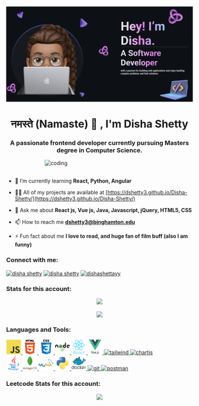 ![logo](https://github.com/dshetty3/dshetty3/blob/main/Github%20Banner.png)
<h1 align="center">नमस्ते (Namaste) 🙏 , I'm Disha Shetty</h1>
<h3 align="center">A passionate frontend developer currently pursuing Masters degree in Computer Science.</h3>

<img align="right" alt="coding" width="400" src="https://cdn.dribbble.com/users/4055494/screenshots/15215756/media/d2b66c4ca0192aa26d103448b3d1518b.gif">
<br><br> 

- 🌱 I’m currently learning **React, Python, Angular**

- 👨‍💻 All of my projects are available at [https://dshetty3.github.io/Disha-Shetty/](https://dshetty3.github.io/Disha-Shetty/)

- 💬 Ask me about **React js, Vue js, Java, Javascript, jQuery, HTML5, CSS**

- 📫 How to reach me **dshetty3@binghamton.edu**

- ⚡ Fun fact about me **I love to read, and huge fan of film buff (also I am funny)**

<h3 align="left">Connect with me:</h3>
<p align="left">
<a href="https://linkedin.com/in/dishashettyy" target="blank"><img align="center" src="https://raw.githubusercontent.com/rahuldkjain/github-profile-readme-generator/master/src/images/icons/Social/linked-in-alt.svg" alt="disha shetty" height="30" width="40" /></a>
<a href="https://fb.com/disha shetty" target="blank"><img align="center" src="https://raw.githubusercontent.com/rahuldkjain/github-profile-readme-generator/master/src/images/icons/Social/facebook.svg" alt="disha shetty" height="30" width="40" /></a>
<a href="https://instagram.com/dishashettayy" target="blank"><img align="center" src="https://raw.githubusercontent.com/rahuldkjain/github-profile-readme-generator/master/src/images/icons/Social/instagram.svg" alt="dishashettayy" height="30" width="40" /></a>
</p>

### Stats for this account: 
<p align="center">
<a href="https://github.com/dshetty3/github-readme-stats">
  <img src="https://github-readme-stats.vercel.app/api?username=dshetty3&show_icons=true&theme=radical" />
</a>
</p>

<p align="center">
<a href="https://github.com/dshetty3/convoychat">
  <img align="center" src="https://github-readme-stats.vercel.app/api/top-langs/?username=dshetty3&theme=radical&hide=blade&card_width=445&layout=compact" />
</a>
</p>


<h3 align="left">Languages and Tools:</h3>

<p align="left">
     <a href="https://developer.mozilla.org/en-US/docs/Web/JavaScript" target="_blank" rel="noreferrer">
      <img src="https://raw.githubusercontent.com/devicons/devicon/master/icons/javascript/javascript-original.svg" alt="javascript" width="40" height="40" />
    </a>
    <a href="https://www.w3.org/html/" target="_blank" rel="noreferrer"> 
      <img src="https://raw.githubusercontent.com/devicons/devicon/master/icons/html5/html5-original-wordmark.svg"   alt="html5" width="40" height="40" /> 
    </a>
    <a href="https://www.w3schools.com/css/" target="_blank" rel="noreferrer"> 
      <img src="https://raw.githubusercontent.com/devicons/devicon/master/icons/css3/css3-original-wordmark.svg" alt="css3" width="40" height="40" /> 
    </a>
     <a href="https://nodejs.org" target="_blank" rel="noreferrer"> 
       <img src="https://raw.githubusercontent.com/devicons/devicon/master/icons/nodejs/nodejs-original-wordmark.svg" alt="nodejs" width="40" height="40" /> 
     </a>
     <a href="https://reactjs.org/" target="_blank" rel="noreferrer"> 
       <img src="https://raw.githubusercontent.com/devicons/devicon/master/icons/react/react-original-wordmark.svg"     alt="react" width="40" height="40" /> 
     </a>
      <a href="https://vuejs.org/" target="_blank" rel="noreferrer"> 
        <img src="https://raw.githubusercontent.com/devicons/devicon/master/icons/vuejs/vuejs-original-wordmark.svg" alt="vuejs" width="40" height="40" /> 
      </a>
      <a href="https://tailwindcss.com/" target="_blank" rel="noreferrer"> 
        <img src="https://www.vectorlogo.zone/logos/tailwindcss/tailwindcss-icon.svg" alt="tailwind" width="40" height="40" /> 
      </a>
      <a href="https://www.chartjs.org" target="_blank"> 
        <img src="https://www.chartjs.org/media/logo-title.svg" alt="chartjs" width="40" height="40" /> 
      </a>
<br>
    <a href="https://www.java.com" target="_blank" rel="noreferrer"> 
      <img src="https://raw.githubusercontent.com/devicons/devicon/master/icons/java/java-original.svg" alt="java" width="40" height="40" /> 
    </a>
    <a href="https://www.mongodb.com/" target="_blank" rel="noreferrer"> 
      <img src="https://raw.githubusercontent.com/devicons/devicon/master/icons/mongodb/mongodb-original-wordmark.svg" alt="mongodb" width="40" height="40" /> 
    </a> 
     <a href="https://www.mysql.com/" target="_blank" rel="noreferrer"> <img src="https://raw.githubusercontent.com/devicons/devicon/master/icons/mysql/mysql-original-wordmark.svg" alt="mysql" width="40" height="40" /> </a>
      <a href="https://www.python.org" target="_blank"> 
        <img src="https://raw.githubusercontent.com/devicons/devicon/master/icons/python/python-original.svg" alt="python" width="40" height="40" />
    </a>
      <a href="https://www.docker.com/" target="_blank" rel="noreferrer"> <img src="https://raw.githubusercontent.com/devicons/devicon/master/icons/docker/docker-original-wordmark.svg" alt="docker" width="40" height="40" /> 
    </a>
     <a href="https://github.com/" target="_blank"> 
       <img src="https://www.vectorlogo.zone/logos/github/github-icon.svg" alt="git" width="40" height="40" />
     </a>
    <a href="https://postman.com" target="_blank"> 
      <img src="https://www.vectorlogo.zone/logos/getpostman/getpostman-icon.svg" alt="postman" width="40"height="40" /> 
    </a>
</p>

### Leetcode Stats for this account: 
<p align="center">
   <img align="center" src="https://leetcard.jacoblin.cool/dshetty3?theme=dark&font=IBM%20Plex%20Serif"/>

</p>



